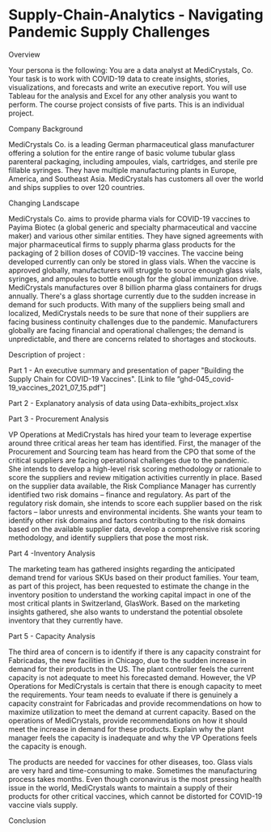 # Supply-Chain-Analytics - Navigating Pandemic Supply Challenges 


Overview

Your persona is the following: You are a data analyst at MediCrystals, Co. Your task is to work with COVID-19 data to create insights, stories, visualizations, and forecasts and write an executive report. You will use Tableau for the analysis and Excel for any other analysis you want to perform.  The course project consists of five parts. This is an individual project. 

Company Background 

MediCrystals Co. is a leading German pharmaceutical glass manufacturer offering a solution for the entire range of basic volume tubular glass parenteral packaging, including ampoules, vials, cartridges, and sterile pre fillable syringes. They have multiple manufacturing plants in Europe, America, and Southeast Asia. MediCrystals has customers all over the world and ships supplies to over 120 countries. 

Changing Landscape 

MediCrystals Co. aims to provide pharma vials for COVID-19 vaccines to Payima Biotec (a global generic and specialty pharmaceutical and vaccine maker) and various other similar entities. They have signed agreements with major pharmaceutical firms to supply pharma glass products for the packaging of 2 billion doses of COVID-19 vaccines. The vaccine being developed currently can only be stored in glass vials. When the vaccine is approved globally, manufacturers will struggle to source enough glass vials, syringes, and ampoules to bottle enough for the global immunization drive. MediCrystals manufactures over 8 billion pharma glass containers for drugs annually. There's a glass shortage currently due to the sudden increase in demand for such products. With many of the suppliers being small and localized, MediCrystals needs to be sure that none of their suppliers are facing business continuity challenges due to the pandemic. Manufacturers globally are facing financial and operational challenges; the demand is unpredictable, and there are concerns related to shortages and stockouts. 

Description of project :

Part 1 - An executive summary and presentation of paper "Building the Supply Chain for COVID-19 Vaccines". [Link to file “ghd-045_covid-19_vaccines_2021_07_15.pdf"]

Part 2 - Explanatory analysis of data using Data-exhibits_project.xlsx

Part 3 - Procurement Analysis 

VP Operations at MediCrystals has hired your team to leverage expertise around three critical areas her team has identified. First, the manager of the Procurement and Sourcing team has heard from the CPO that some of the critical suppliers are facing operational challenges due to the pandemic. She intends to develop a high-level risk scoring methodology or rationale to score the suppliers and review mitigation activities currently in place. Based on the supplier data available, the Risk Compliance Manager has currently identified two risk domains – finance and regulatory. As part of the regulatory risk domain, she intends to score each supplier based on the risk factors – labor unrests and environmental incidents. She wants your team to identify other risk domains and factors contributing to the risk domains based on the available supplier data, develop a comprehensive risk scoring methodology, and identify suppliers that pose the most risk.

Part 4 -Inventory Analysis

The marketing team has gathered insights regarding the anticipated demand trend for various SKUs based on their product families. Your team, as part of this project, has been requested to estimate the change in the inventory position to understand the working capital impact in one of the most critical plants in Switzerland, GlasWork. Based on the marketing insights gathered, she also wants to understand the potential obsolete inventory that they currently have. 

Part 5 - Capacity Analysis 

The third area of concern is to identify if there is any capacity constraint for Fabricadas, the new facilities in Chicago, due to the sudden increase in demand for their products in the US. The plant controller feels the current capacity is not adequate to meet his forecasted demand. However, the VP Operations for MediCrystals is certain that there is enough capacity to meet the requirements. Your team needs to evaluate if there is genuinely a capacity constraint for Fabricadas and provide recommendations on how to maximize utilization to meet the demand at current capacity. Based on the operations of MediCrystals, provide recommendations on how it should meet the increase in demand for these products. Explain why the plant manager feels the capacity is inadequate and why the VP Operations feels the capacity is enough.


The products are needed for vaccines for other diseases, too. Glass vials are very hard and time-consuming to make. Sometimes the manufacturing process takes months. Even though coronavirus is the most pressing health issue in the world, MediCrystals wants to maintain a supply of their products for other critical vaccines, which cannot be distorted for COVID-19 vaccine vials supply. 


Conclusion 

